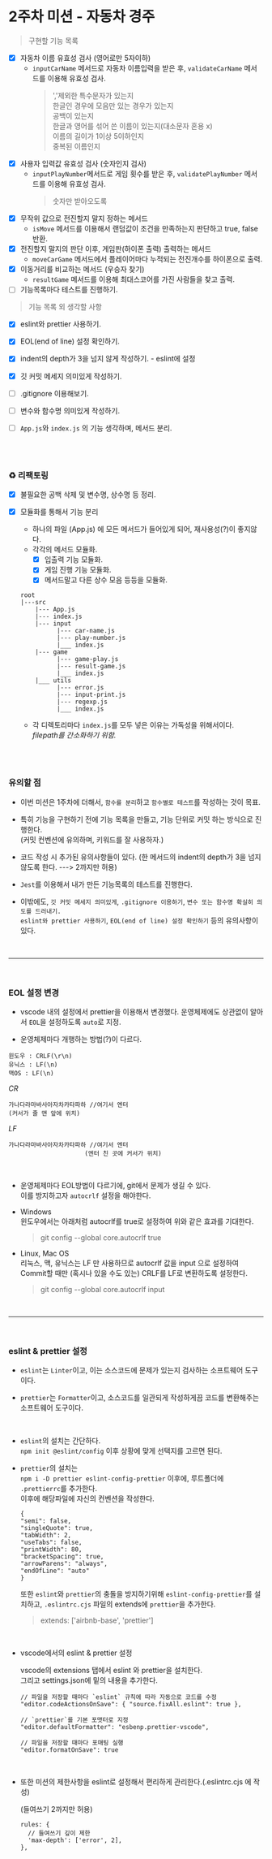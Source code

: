 # 2주차 미션 - 자동차 경주     

> 구현할 기능 목록   
- [x] 자동차 이름 유효성 검사 (영어로만 5자이하)    
  - `inputCarName` 메서드로 자동차 이름입력을 받은 후, `validateCarName` 메서드를 이용해 유효성 검사.   
    >','제외한 특수문자가 있는지      
    한글인 경우에 모음만 있는 경우가 있는지            
    공백이 있는지   
    한글과 영어를 섞어 쓴 이름이 있는지(대소문자 혼용 x)      
    이름의 길이가 1이상 5이하인지    
    중복된 이름인지   
- [x] 사용자 입력값 유효성 검사 (숫자인지 검사)    
  - `inputPlayNumber`메서드로 게임 횟수를 받은 후, `validatePlayNumber` 메서드를 이용해 유효성 검사.   
    >숫자만 받아오도록   
- [x] 무작위 값으로 전진할지 말지 정하는 메서드    
  - `isMove` 메서드를 이용해서 랜덤값이 조건을 만족하는지 판단하고 true, false 반환.   
- [x] 전진할지 말지의 판단 이후, 게임판(하이폰 출력) 출력하는 메서드   
  - `moveCarGame` 메서드에서 플레이어마다 누적되는 전진개수를 하이폰으로 출력.   
- [x] 이동거리를 비교하는 메서드 (우승자 찾기)    
  - `resultGame` 메서드를 이용해 최대스코어를 가진 사람들을 찾고 출력.    
- [ ] 기능목록마다 테스트를 진행하기.    

> 기능 목록 외 생각할 사항 
- [x] eslint와 prettier 사용하기.   
- [x] EOL(end of line) 설정 확인하기.      
- [x] indent의 depth가 3을 넘지 않게 작성하기. - eslint에 설정   
- [x] 깃 커밋 메세지 의미있게 작성하기.      
- [ ] .gitignore 이용해보기.      
- [ ] 변수와 함수명 의미있게 작성하기.   
- [ ] `App.js`와 `index.js` 의 기능 생각하며, 메서드 분리.      


<br>
<br> 

### ♻️ 리팩토링    

- [x] 불필요한 공백 삭제 및 변수명, 상수명 등 정리.   

- [x] 모듈화를 통해서 기능 분리    
  - 하나의 파일 (App.js) 에 모든 메서드가 들어있게 되어, 재사용성(?)이 좋지않다.       
  - 각각의 메서드 모듈화.   
    - [x] 입출력 기능 모듈화.   
    - [x] 게임 진행 기능 모듈화.   
    - [x] 메서드말고 다른 상수 모음 등등을 모듈화.   

  ```
  root
  |---src
      |--- App.js
      |--- index.js
      |--- input
            |--- car-name.js
            |--- play-number.js
            |___ index.js
      |--- game
            |--- game-play.js
            |--- result-game.js
            |___ index.js
      |___ utils
            |--- error.js
            |--- input-print.js
            |--- regexp.js
            |___ index.js
  ```   

  - 각 디렉토리마다 `index.js`를 모두 넣은 이유는 가독성을 위해서이다.   
  *filepath를 간소화하기 위함.*   



<br><br>




### 유의할 점    

  - 이번 미션은 1주차에 더해서, `함수를 분리`하고 `함수별로 테스트`를 작성하는 것이 목표.

  - 특히 기능을 구현하기 전에 기능 목록을 만들고, 기능 단위로 커밋 하는 방식으로 진행한다.   
    (커밋 컨벤션에 유의하며, 키워드를 잘 사용하자.)   
  - 코드 작성 시 추가된 유의사항들이 있다.
    (한 메서드의 indent의 depth가 3을 넘지 않도록 한다. ---> 2까지만 허용)   

  - `Jest`를 이용해서 내가 만든 기능목록의 테스트를 진행한다.   

  - 이밖에도, `깃 커밋 메세지 의미있게`, `.gitignore 이용하기`, `변수 또는 함수명 확실히 의도를 드러내기.`   
    `eslint와 prettier 사용하기`, `EOL(end of line) 설정 확인하기` 등의 유의사항이 있다.   


<br>

---   

<br>

### EOL 설정 변경    
 

- vscode 내의 설정에서 prettier을 이용해서 변경했다.
  운영체제에도 상관없이 알아서 `EOL`을 설정하도록 `auto`로 지정.   

- 운영체제마다 개행하는 방법(?)이 다르다.     

```   
윈도우 : CRLF(\r\n)
유닉스 : LF(\n)
맥OS : LF(\n)
```     

*CR*
```
가나다라마바사아자차카타파하 //여기서 엔터
(커서가 줄 맨 앞에 위치)
```

*LF*
```
가나다라마바사아자차카타파하 //여기서 엔터
                     (엔터 친 곳에 커서가 위치)   
```     

<br>
 

- 운영체제마다 EOL방법이 다르기에, git에서 문제가 생길 수 있다.   
  이를 방지하고자 `autocrlf` 설정을 해야한다.    




- Windows   
  윈도우에서는 아래처럼 autocrlf를 true로 설정하여 위와 같은 효과를 기대한다.   
  >git config --global core.autocrlf true   


- Linux, Mac OS   
  리눅스, 맥, 유닉스는 LF 만 사용하므로 autocrlf 값을 input 으로 설정하여 Commit할 때만 (혹시나 있을 수도 있는) CRLF를 LF로 변환하도록 설정한다.   
  >git config --global core.autocrlf input


<br> 

---   

<br>


### eslint & prettier 설정    

- `eslint`는 `Linter`이고, 이는 소스코드에 문제가 있는지 검사하는 소프트웨어 도구이다.   

- `prettier`는 `Formatter`이고, 소스코드를 일관되게 작성하게끔 코드를 변환해주는 소프트웨어 도구이다.   

<br>

- `eslint`의 설치는 간단하다.   
  `npm init @eslint/config` 이후 상황에 맞게 선택지를 고르면 된다.   

- `prettier`의 설치는  
  `npm i -D prettier eslint-config-prettier` 이후에, 루트폴더에 `.prettierrc`를 추가한다.   
  이후에 해당파일에 자신의 컨벤션을 작성한다.   

  ```
  {
  "semi": false,
  "singleQuote": true,
  "tabWidth": 2,
  "useTabs": false,
  "printWidth": 80,
  "bracketSpacing": true,
  "arrowParens": "always",
  "endOfLine": "auto"
  }
  ```   

  또한 `eslint`와 `prettier`의 충돌을 방지하기위해 `eslint-config-prettier`를 설치하고,
  `.eslintrc.cjs` 파일의 extends에 `prettier`을 추가한다.   

  > extends: ['airbnb-base', 'prettier']   

<br>

- vscode에서의 eslint & prettier 설정   

  vscode의 extensions 탭에서 eslint 와 prettier을 설치한다.   
  그리고 settings.json에 밑의 내용을 추가한다.   

  ```
  // 파일을 저장할 때마다 `eslint` 규칙에 따라 자동으로 코드를 수정
  "editor.codeActionsOnSave": { "source.fixAll.eslint": true },

  // `prettier`를 기본 포맷터로 지정
  "editor.defaultFormatter": "esbenp.prettier-vscode",

  // 파일을 저장할 때마다 포매팅 실행
  "editor.formatOnSave": true
  ```     

<br>

- 또한 미션의 제한사항을 eslint로 설정해서 편리하게 관리한다.(.eslintrc.cjs 에 작성)

  (들여쓰기 2까지만 허용)
  ```
  rules: {
    // 들여쓰기 깊이 제한
    'max-depth': ['error', 2],
  },
  ```